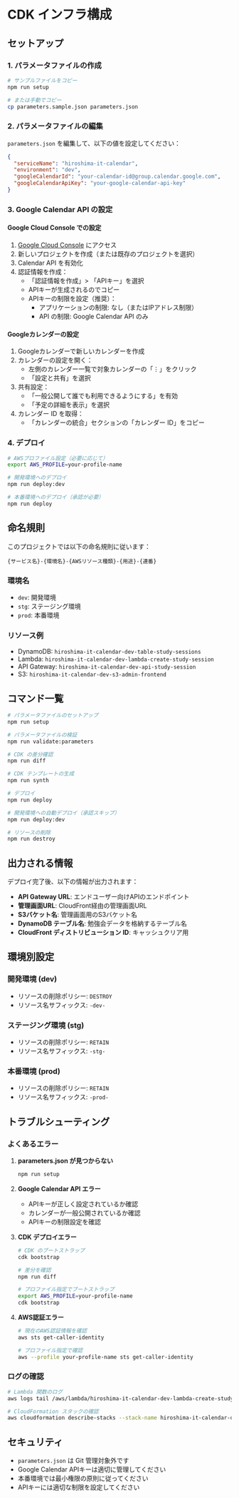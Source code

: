 # CDK インフラ構成

## セットアップ

### 1. パラメータファイルの作成

```bash
# サンプルファイルをコピー
npm run setup

# または手動でコピー
cp parameters.sample.json parameters.json
```

### 2. パラメータファイルの編集

`parameters.json` を編集して、以下の値を設定してください：

```json
{
  "serviceName": "hiroshima-it-calendar",
  "environment": "dev",
  "googleCalendarId": "your-calendar-id@group.calendar.google.com",
  "googleCalendarApiKey": "your-google-calendar-api-key"
}
```

### 3. Google Calendar API の設定

#### Google Cloud Console での設定

1. [Google Cloud Console](https://console.cloud.google.com/) にアクセス
2. 新しいプロジェクトを作成（または既存のプロジェクトを選択）
3. Calendar API を有効化
4. 認証情報を作成：
   - 「認証情報を作成」> 「APIキー」を選択
   - APIキーが生成されるのでコピー
   - APIキーの制限を設定（推奨）：
     - アプリケーションの制限: なし（またはIPアドレス制限）
     - API の制限: Google Calendar API のみ

#### Googleカレンダーの設定

1. Googleカレンダーで新しいカレンダーを作成
2. カレンダーの設定を開く：
   - 左側のカレンダー一覧で対象カレンダーの「⋮」をクリック
   - 「設定と共有」を選択
3. 共有設定：
   - 「一般公開して誰でも利用できるようにする」を有効
   - 「予定の詳細を表示」を選択
4. カレンダー ID を取得：
   - 「カレンダーの統合」セクションの「カレンダー ID」をコピー

### 4. デプロイ

```bash
# AWSプロファイル設定（必要に応じて）
export AWS_PROFILE=your-profile-name

# 開発環境へのデプロイ
npm run deploy:dev

# 本番環境へのデプロイ（承認が必要）
npm run deploy
```

## 命名規則

このプロジェクトでは以下の命名規則に従います：

`{サービス名}-{環境名}-{AWSリソース種類}-{用途}-{連番}`

### 環境名
- `dev`: 開発環境
- `stg`: ステージング環境  
- `prod`: 本番環境

### リソース例
- DynamoDB: `hiroshima-it-calendar-dev-table-study-sessions`
- Lambda: `hiroshima-it-calendar-dev-lambda-create-study-session`
- API Gateway: `hiroshima-it-calendar-dev-api-study-session`
- S3: `hiroshima-it-calendar-dev-s3-admin-frontend`

## コマンド一覧

```bash
# パラメータファイルのセットアップ
npm run setup

# パラメータファイルの検証
npm run validate:parameters

# CDK の差分確認
npm run diff

# CDK テンプレートの生成
npm run synth

# デプロイ
npm run deploy

# 開発環境への自動デプロイ（承認スキップ）
npm run deploy:dev

# リソースの削除
npm run destroy
```

## 出力される情報

デプロイ完了後、以下の情報が出力されます：

- **API Gateway URL**: エンドユーザー向けAPIのエンドポイント
- **管理画面URL**: CloudFront経由の管理画面URL
- **S3バケット名**: 管理画面用のS3バケット名
- **DynamoDB テーブル名**: 勉強会データを格納するテーブル名
- **CloudFront ディストリビューション ID**: キャッシュクリア用

## 環境別設定

### 開発環境 (dev)
- リソースの削除ポリシー: `DESTROY`
- リソース名サフィックス: `-dev-`

### ステージング環境 (stg)
- リソースの削除ポリシー: `RETAIN`
- リソース名サフィックス: `-stg-`

### 本番環境 (prod)
- リソースの削除ポリシー: `RETAIN`
- リソース名サフィックス: `-prod-`

## トラブルシューティング

### よくあるエラー

1. **parameters.json が見つからない**
   ```bash
   npm run setup
   ```

2. **Google Calendar API エラー**
   - APIキーが正しく設定されているか確認
   - カレンダーが一般公開されているか確認
   - APIキーの制限設定を確認

3. **CDK デプロイエラー**
   ```bash
   # CDK のブートストラップ
   cdk bootstrap

   # 差分を確認
   npm run diff
   
   # プロファイル指定でブートストラップ
   export AWS_PROFILE=your-profile-name
   cdk bootstrap
   ```

4. **AWS認証エラー**
   ```bash
   # 現在のAWS認証情報を確認
   aws sts get-caller-identity
   
   # プロファイル指定で確認
   aws --profile your-profile-name sts get-caller-identity
   ```

### ログの確認

```bash
# Lambda 関数のログ
aws logs tail /aws/lambda/hiroshima-it-calendar-dev-lambda-create-study-session --follow

# CloudFormation スタックの確認
aws cloudformation describe-stacks --stack-name hiroshima-it-calendar-dev-stack
```

## セキュリティ

- `parameters.json` は Git 管理対象外です
- Google Calendar APIキーは適切に管理してください
- 本番環境では最小権限の原則に従ってください
- APIキーには適切な制限を設定してください

